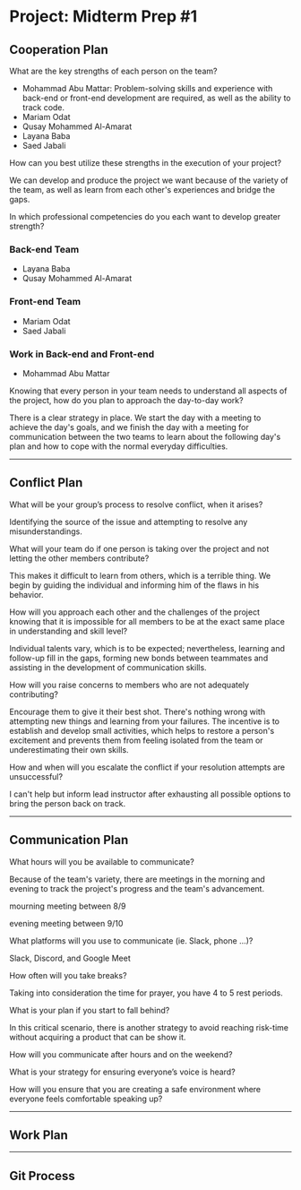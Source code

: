 # Project: Midterm Prep #1


## Cooperation Plan

What are the key strengths of each person on the team?

* Mohammad Abu Mattar: Problem-solving skills and experience with back-end or front-end development are required, as well as the ability to track code.
* Mariam Odat
* Qusay Mohammed Al-Amarat
* Layana Baba
* Saed Jabali

How can you best utilize these strengths in the execution of your project?

We can develop and produce the project we want because of the variety of the team, as well as learn from each other's experiences and bridge the gaps.


In which professional competencies do you each want to develop greater strength?

### Back-end Team
* Layana Baba
* Qusay Mohammed Al-Amarat

### Front-end Team
* Mariam Odat
* Saed Jabali

### Work in Back-end and Front-end
* Mohammad Abu Mattar


Knowing that every person in your team needs to understand all aspects of the project, how do you plan to approach the day-to-day work?

There is a clear strategy in place. We start the day with a meeting to achieve the day's goals, and we finish the day with a meeting for communication between the two teams to learn about the following day's plan and how to cope with the normal everyday difficulties.

***

## Conflict Plan

What will be your group’s process to resolve conflict, when it arises?

Identifying the source of the issue and attempting to resolve any misunderstandings.

What will your team do if one person is taking over the project and not letting the other members contribute?

This makes it difficult to learn from others, which is a terrible thing. We begin by guiding the individual and informing him of the flaws in his behavior.

How will you approach each other and the challenges of the project knowing that it is impossible for all members to be at the exact same place in understanding and skill level?

Individual talents vary, which is to be expected; nevertheless, learning and follow-up fill in the gaps, forming new bonds between teammates and assisting in the development of communication skills.

How will you raise concerns to members who are not adequately contributing?

Encourage them to give it their best shot. There's nothing wrong with attempting new things and learning from your failures. The incentive is to establish and develop small activities, which helps to restore a person's excitement and prevents them from feeling isolated from the team or underestimating their own skills.

How and when will you escalate the conflict if your resolution attempts are unsuccessful?

I can't help but inform lead instructor after exhausting all possible options to bring the person back on track.

***

## Communication Plan

What hours will you be available to communicate?

Because of the team's variety, there are meetings in the morning and evening to track the project's progress and the team's advancement.

mourning meeting between 8/9

evening meeting between 9/10

What platforms will you use to communicate (ie. Slack, phone …)?

Slack, Discord, and Google Meet

How often will you take breaks?

Taking into consideration the time for prayer, you have 4 to 5 rest periods.

What is your plan if you start to fall behind?

In this critical scenario, there is another strategy to avoid reaching risk-time without acquiring a product that can be show it.

How will you communicate after hours and on the weekend?



What is your strategy for ensuring everyone’s voice is heard?



How will you ensure that you are creating a safe environment where everyone feels comfortable speaking up?



***

## Work Plan

***

## Git Process


